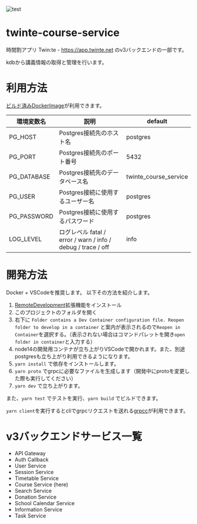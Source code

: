 ![test](https://github.com/twin-te/course-service/workflows/test/badge.svg)

# twinte-course-service
時間割アプリ Twin:te - https://app.twinte.net のv3バックエンドの一部です。

kdbから講義情報の取得と管理を行います。

# 利用方法
[ビルド済みDockerImage](https://github.com/orgs/twin-te/packages?repo_name=course-service)が利用できます。

| 環境変数名  | 説明                             | default               |
|------------|----------------------------------|-----------------------|
| PG_HOST     | Postgres接続先のホスト名         | postgres              |
| PG_PORT     | Postgres接続先のポート番号       | 5432                  |
| PG_DATABASE | Postgres接続先のデータベース名   | twinte_course_service |
| PG_USER     | Postgres接続に使用するユーザー名 | postgres              |
| PG_PASSWORD | Postgres接続に使用するパスワード | postgres              |
| LOG_LEVEL   | ログレベル fatal / error / warn / info / debug / trace / off | info              |

# 開発方法
Docker + VSCodeを推奨します。
以下その方法を紹介します。

1. [RemoteDevelopment](https://marketplace.visualstudio.com/items?itemName=ms-vscode-remote.vscode-remote-extensionpack)拡張機能をインストール
2. このプロジェクトのフォルダを開く
3. 右下に `Folder contains a Dev Container configuration file. Reopen folder to develop in a container` と案内が表示されるので`Reopen in Container`を選択する。（表示されない場合はコマンドパレットを開き`open folder in container`と入力する）
4. node14の開発用コンテナが立ち上がりVSCodeで開かれます。また、別途postgresも立ち上がり利用できるようになります。
5. `yarn install` で依存をインストールします。
6. `yarn proto` でgrpcに必要なファイルを生成します（開発中にprotoを変更した際も実行してください）
7. `yarn dev` で立ち上がります。

また、`yarn test` でテストを実行、`yarn build` でビルドできます。

`yarn client`を実行するとcliでgrpcリクエストを送れる[grpcc](https://github.com/njpatel/grpcc)が利用できます。

# v3バックエンドサービス一覧
 - API Gateway
 - Auth Callback
 - User Service
 - Session Service
 - Timetable Service
 - Course Service (here)
 - Search Service
 - Donation Service
 - School Calendar Service
 - Information Service
 - Task Service